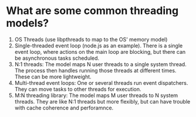# What are some common threading models?

1. OS Threads (use libpthreads to map to the OS' memory model)
2. Single-threaded event loop (node.js as an example). There is a single event loop, where actions on the main loop are blocking, but there can be asynchronous tasks scheduled.
3. N:1 threads: The model maps N user threads to a single system thread. The process then handles running those threads at different times. These can be more lightweight.
4. Multi-thread event loops: One or several threads run event dispatchers. They can move tasks to other threads for execution.
5. M:N threading library: The model maps M user threads to N system threads. They are like N:1 threads but more flexibly, but can have trouble with cache coherence and perforamnce.
